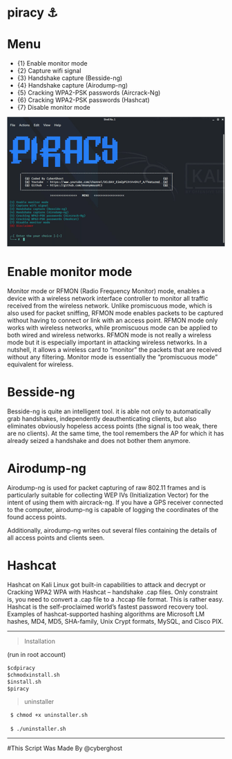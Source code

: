 # piracy ⚓️


# Menu
* {1} Enable monitor mode
* {2} Capture wifi signal
* {3} Handshake capture (Besside-ng)
* {4} Handshake capture (Airodump-ng)
* {5} Cracking WPA2-PSK passwords (Aircrack-Ng)
* {6} Cracking WPA2-PSK passwords (Hashcat)
* {7} Disable monitor mode 



<IMG SRC="https://github.com/AnonymousAt3/piracy/blob/main/img/piracy.gif">

# Enable monitor mode
Monitor mode or RFMON (Radio Frequency Monitor) mode, enables a device with a wireless network interface controller to monitor all traffic received from the wireless network. Unlike promiscuous mode, which is also used for packet sniffing, RFMON mode enables packets to be captured without having to connect or link with an access point. RFMON mode only works with wireless networks, while promiscuous mode can be applied to both wired and wireless networks. RFMON mode is not really a wireless mode but it is especially important in attacking wireless networks. In a nutshell, it allows a wireless card to “monitor” the packets that are received without any filtering. Monitor mode is essentially the “promiscuous mode” equivalent for wireless. 

# Besside-ng
Besside-ng is quite an intelligent tool. it is able not only to automatically grab handshakes, independently deauthenticating clients, but also eliminates obviously hopeless access points (the signal is too weak, there are no clients). At the same time, the tool remembers the AP for which it has already seized a handshake and does not bother them anymore.

# Airodump-ng
Airodump-ng is used for packet capturing of raw 802.11 frames and is particularly suitable for collecting WEP IVs (Initialization Vector) for the intent of using them with aircrack-ng. If you have a GPS receiver connected to the computer, airodump-ng is capable of logging the coordinates of the found access points.

Additionally, airodump-ng writes out several files containing the details of all access points and clients seen.

# Hashcat 
Hashcat on Kali Linux got built-in capabilities to attack and decrypt or Cracking WPA2 WPA with Hashcat – handshake .cap files. Only constraint is, you need to convert a .cap file to a .hccap file format. This is rather easy.
Hashcat is the self-proclaimed world’s fastest password recovery tool. Examples of hashcat-supported hashing algorithms are Microsoft LM hashes, MD4, MD5, SHA-family, Unix Crypt formats, MySQL, and Cisco PIX.


--------------------------------

> Installation 

 (run in root account)

    $cdpiracy 
    $chmodxinstall.sh 
    $install.sh
    $piracy
     
> uninstaller

     $ chmod +x uninstaller.sh

     $ ./uninstaller.sh

--------------------------------
     
     
#This Script Was Made By @cyberghost

